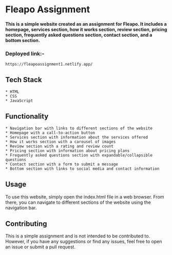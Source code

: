 # Fleapo Assignment

#### This is a simple website created as an assignment for Fleapo. It includes a homepage, services section, how it works section, review section, pricing section, frequently asked questions section, contact section, and a bottom section.

### Deployed link:-
```
https://fleapoassignment1.netlify.app/
```

## Tech Stack
```
* HTML
* CSS
* JavaScript
```

## Functionality
```
* Navigation bar with links to different sections of the website
* Homepage with a call-to-action button
* Services section with information about the services offered
* How it works section with a carousel of images
* Review section with a rating and review count
* Pricing section with information about pricing plans
* Frequently asked questions section with expandable/collapsible questions
* Contact section with a form to submit a message
* Bottom section with links to social media and contact information
```

## Usage
To use this website, simply open the index.html file in a web browser. From there, you can navigate to different sections of the website using the navigation bar.

## Contributing
This is a simple assignment and is not intended to be contributed to. However, if you have any suggestions or find any issues, feel free to open an issue or submit a pull request.


